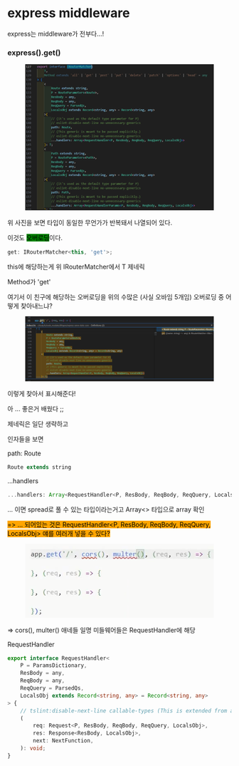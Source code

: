 # express middleware

express는 middleware가 전부다...!

### express().get()

<figure><img src="../../.gitbook/assets/image (16).png" alt=""><figcaption></figcaption></figure>

위 사진을 보면 타입이 동일한 무언가가 반복돼서 나열되어 있다.

이것도 <mark style="background-color:green;">오버로딩</mark>이다.&#x20;



```typescript
get: IRouterMatcher<this, 'get'>;
```

this에 해당하는게 위 IRouterMatcher에서 T 제네릭

Method가 'get'



여기서 이 친구에 해당하는 오버로딩을 위의 수많은 (사실 오바임 5개임) 오버로딩 중 어떻게 찾아내느냐?

<figure><img src="../../.gitbook/assets/image (23).png" alt=""><figcaption></figcaption></figure>

이렇게 찾아서 표시해준다!



아 ... 좋은거 배웠다 ;;

제네릭은 일단 생략하고&#x20;

인자들을 보면&#x20;

path: Route&#x20;

```typescript
Route extends string
```



...handlers

```typescript
...handlers: Array<RequestHandler<P, ResBody, ReqBody, ReqQuery, LocalsObj>>
```

... 이면 spread로 풀 수 있는 타입이라는거고 Array<> 타입으로 array 확인

<mark style="background-color:orange;">=> ... 되어있는 것은 RequestHandler\<P, ResBody, ReqBody, ReqQuery, LocalsObj> 얘를 여러개 넣을 수 있다?</mark>

<figure><img src="../../.gitbook/assets/image (19).png" alt=""><figcaption></figcaption></figure>

\=> cors(), multer() 애네들 일명 미들웨어들은  RequestHandler에 해당



RequestHandler

```typescript
export interface RequestHandler<
    P = ParamsDictionary,
    ResBody = any,
    ReqBody = any,
    ReqQuery = ParsedQs,
    LocalsObj extends Record<string, any> = Record<string, any>
> {
    // tslint:disable-next-line callable-types (This is extended from and can't extend from a type alias in ts<2.2)
    (
        req: Request<P, ResBody, ReqBody, ReqQuery, LocalsObj>,
        res: Response<ResBody, LocalsObj>,
        next: NextFunction,
    ): void;
}
```







